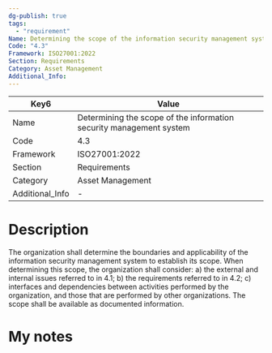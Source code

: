 ```yaml
---
dg-publish: true
tags:
  - "requirement"
Name: Determining the scope of the information security management system
Code: "4.3"
Framework: ISO27001:2022
Section: Requirements
Category: Asset Management
Additional_Info: 
---
```


<div><table class="dataview table-view-table"><thead class="table-view-thead"><tr class="table-view-tr-header"><th class="table-view-th"><span>Key</span><span class="dataview small-text">6</span></th><th class="table-view-th"><span>Value</span></th></tr></thead><tbody class="table-view-tbody"><tr><td><span>Name</span></td><td><span>Determining the scope of the information security management system</span></td></tr><tr><td><span>Code</span></td><td><span>4.3</span></td></tr><tr><td><span>Framework</span></td><td><span>ISO27001:2022</span></td></tr><tr><td><span>Section</span></td><td><span>Requirements</span></td></tr><tr><td><span>Category</span></td><td><span>Asset Management</span></td></tr><tr><td><span>Additional_Info</span></td><td><span>-</span></td></tr></tbody></table></div>

# Description

The organization shall determine the boundaries and applicability of the information security management system to establish its scope. When determining this scope, the organization shall consider: 
a) the external and internal issues referred to in 4.1; 
b) the requirements referred to in 4.2; 
c) interfaces and dependencies between activities performed by the organization, and those that are performed by other organizations. 
The scope shall be available as documented information.

# My notes
